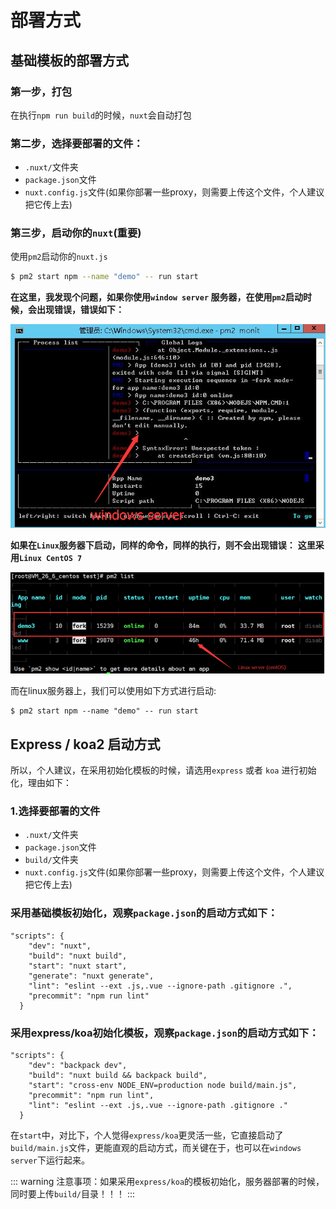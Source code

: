 # 部署方式

## 基础模板的部署方式

### 第一步，打包

在执行`npm run build`的时候，`nuxt`会自动打包

### 第二步，选择要部署的文件：

- `.nuxt/`文件夹
- `package.json`文件
- `nuxt.config.js`文件(如果你部署一些proxy，则需要上传这个文件，个人建议把它传上去)

### 第三步，启动你的`nuxt`(重要)

使用`pm2`启动你的`nuxt.js`

```sh
$ pm2 start npm --name "demo" -- run start
```

**在这里，我发现个问题，如果你使用`window server` 服务器，在使用`pm2`启动时候，会出现错误，错误如下：**

![windows](./../.vuepress/public/images/windows-server.png)

**如果在`Linux`服务器下启动，同样的命令，同样的执行，则不会出现错误：**
**这里采用`Linux CentOS 7`**

![linux](./../.vuepress/public/images/linux-server.png)

而在linux服务器上，我们可以使用如下方式进行启动:

```shell
$ pm2 start npm --name "demo" -- run start
```

## Express / koa2 启动方式

所以，个人建议，在采用初始化模板的时候，请选用`express` 或者 `koa` 进行初始化，理由如下：

### 1.选择要部署的文件

- `.nuxt/`文件夹
- `package.json`文件
- `build/`文件夹
- `nuxt.config.js`文件(如果你部署一些proxy，则需要上传这个文件，个人建议把它传上去)

### 采用基础模板初始化，观察`package.json`的启动方式如下：

```js{3,4}
"scripts": {
    "dev": "nuxt",
    "build": "nuxt build",
    "start": "nuxt start",
    "generate": "nuxt generate",
    "lint": "eslint --ext .js,.vue --ignore-path .gitignore .",
    "precommit": "npm run lint"
  }
```

### 采用express/koa初始化模板，观察`package.json`的启动方式如下：

```js{3,4}
"scripts": {
    "dev": "backpack dev",
    "build": "nuxt build && backpack build",
    "start": "cross-env NODE_ENV=production node build/main.js",
    "precommit": "npm run lint",
    "lint": "eslint --ext .js,.vue --ignore-path .gitignore ."
  }
```

在`start`中，对比下，个人觉得`express/koa`更灵活一些，它直接启动了`build/main.js`文件，更能直观的启动方式，而关键在于，也可以在`windows server`下运行起来。

::: warning
注意事项：如果采用`express/koa`的模板初始化，服务器部署的时候，同时要上传`build/`目录！！！
:::
